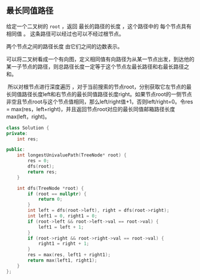 ## 最长同值路径

给定一个二叉树的 `root` ，返回 最长的路径的长度 ，这个路径中的 每个节点具有相同值 。 这条路径可以经过也可以不经过根节点。

两个节点之间的路径长度 由它们之间的边数表示。



​	可以将二叉树看成一个有向图，定义相同值有向路径为从某一节点出发，到达他的某一子节点的路径，则总路径长度一定等于这个节点左最长路径和右最长路径之和。

​	所以对根节点进行深度遍历 ，对于当前搜索的节点root，分别获取它左节点的最长同值路径长度left和右节点的最长同值路径长度right。如果节点root的一侧节点非空且节点root与这个节点值相同，那么left/right值+1，否则left/right=0。令res = max(res，left+right)，并且返回节点root对应的最长同值邮箱路径长度max(left，right)。

```C++
class Solution {
private:
    int res;

public:
    int longestUnivaluePath(TreeNode* root) {
        res = 0;
        dfs(root);
        return res;
    }

    int dfs(TreeNode *root) {
        if (root == nullptr) {
            return 0;
        }
        int left = dfs(root->left), right = dfs(root->right);
        int left1 = 0, right1 = 0;
        if (root->left && root->left->val == root->val) {
            left1 = left + 1;
        }
        if (root->right && root->right->val == root->val) {
            right1 = right + 1;
        }
        res = max(res, left1 + right1);
        return max(left1, right1);
    }
};
```


